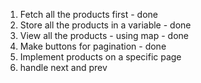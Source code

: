 1. Fetch all the products first - done
2. Store all the products in a variable - done
3. View all the products - using map - done
4. Make buttons for pagination - done
5. Implement products on a specific page
6. handle next and prev